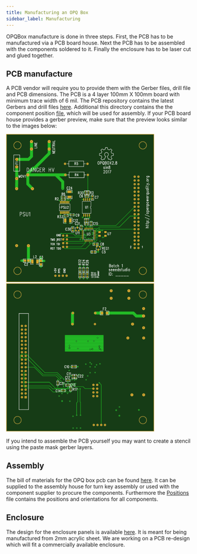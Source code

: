 ```yaml
---
title: Manufacturing an OPQ Box
sidebar_label: Manufacturing
---
```


OPQBox manufacture is done in three steps. First, the PCB has to be manufactured via a PCB board house. Next the PCB has to be assembled with the components soldered to it. Finally the enclosure has to be laser cut and glued together.

## PCB manufacture

A PCB vendor will require you to provide them with the Gerber files, drill file and PCB dimensions. The PCB is a 4 layer 100mm X 100mm board with minimum trace width of 6 mil. The PCB repository contains the latest Gerbers and drill files [here](https://github.com/openpowerquality/opq/tree/master/box/Schematics/Gerbers). Additional this directory contains the the component position [file](https://github.com/openpowerquality/opq/blob/master/box/Schematics/Gerbers/Positions.txt), which will be used for assembly. If your PCB board house provides a gerber preview, make sure that the preview looks similar to the images below:

<img src="/docs/assets/box/opqbox_gerber_top.png" width="400px">

<img src="/docs/assets/box/opqbox_gerber_bottom.png" width="400px">

If you intend to assemble the PCB yourself you may want to create a stencil using the paste mask gerber layers.

## Assembly

The bill of materials for the OPQ box pcb can be found [here](https://github.com/openpowerquality/opq/blob/master/box/Schematics/BOM.csv). It can be supplied to the assembly house for turn key assembly or used with the component supplier to procure the components. Furthermore the [Positions](https://github.com/openpowerquality/opq/blob/master/box/Schematics/Gerbers/Positions.txt) file contains the positions and orientations for all components.

## Enclosure

The design for the enclosure panels is available [here](https://github.com/openpowerquality/opq/blob/master/box/Mechanical/opqbox_box.svg). It is meant for being manufactured from 2mm acrylic sheet. We are working on a PCB re-design which will fit a commercially available enclosure.

